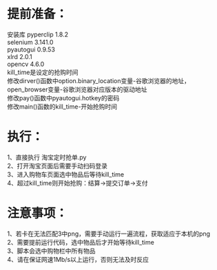 # 提前准备：
安装库
pyperclip 1.8.2  
selenium 3.141.0  
pyautogui 0.9.53  
xlrd 2.0.1  
opencv 4.6.0  
kill_time是设定的抢购时间  
修改dirver()函数中option.binary_location变量-谷歌浏览器的地址，open_browser变量-谷歌浏览器对应版本的驱动地址  
修改pay()函数中pyautogui.hotkey的密码  
修改main()函数的kill_time-开始抢购时间  



# 执行：
1、直接执行 淘宝定时抢单.py  
2、打开淘宝页面后需要手动扫码登录  
3、进入购物车页面选中物品后等待kill_time  
4、超过kill_time则开始抢购：结算→提交订单→支付  

# 注意事项：
1、若卡在无法匹配3中png，需要手动运行一遍流程，获取适应于本机的png  
2、需要提前运行代码，选中物品后才开始等待kill_time  
3、脚本会选中购物栏中所有物品  
4、请在保证网速1Mb/s以上运行，否则无法及时反应

